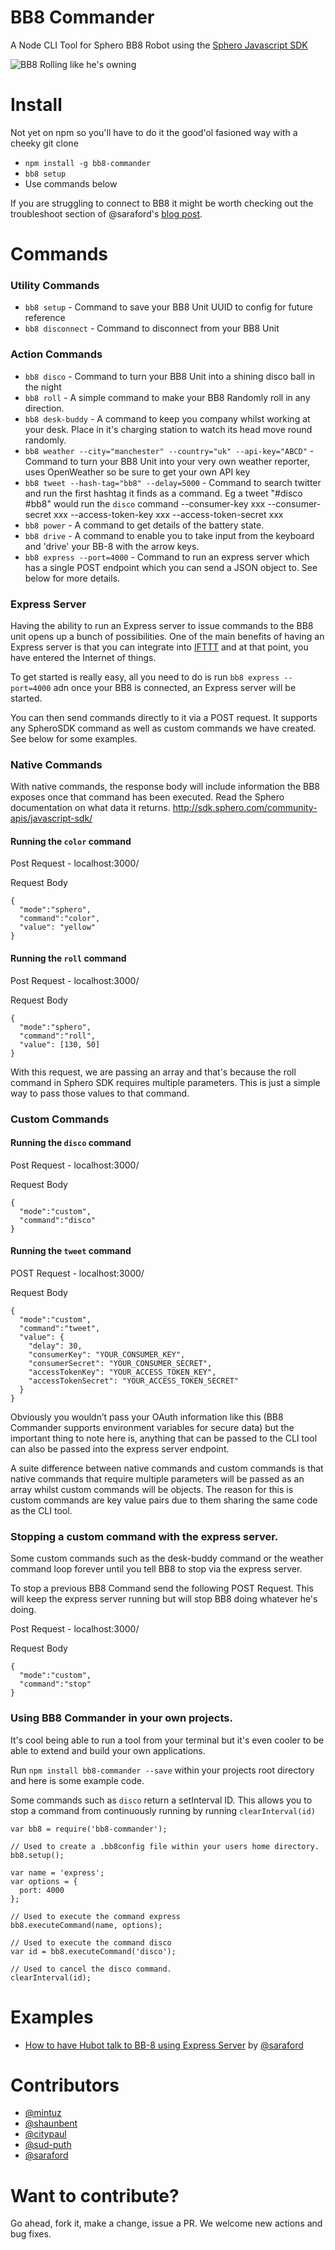# BB8 Commander
A Node CLI Tool for Sphero BB8 Robot using the [Sphero Javascript SDK](http://sdk.sphero.com/community-apis/javascript-sdk/)

![BB8 Rolling like he's owning](http://i.imgur.com/00sZIf3.gif)

# Install
Not yet on npm so you'll have to do it the good'ol fasioned way with a cheeky git clone

* `npm install -g bb8-commander`
* `bb8 setup`
* Use commands below

If you are struggling to connect to BB8 it might be worth checking out the troubleshoot section of @saraford's [blog post](https://medium.com/@saraford/how-to-have-hubot-in-slack-send-commands-to-bb-8-700d2f3c953d#.4zjscutl83).

# Commands

### Utility Commands
* `bb8 setup` - Command to save your BB8 Unit UUID to config for future reference
* `bb8 disconnect` - Command to disconnect from your BB8 Unit

### Action Commands
* `bb8 disco` - Command to turn your BB8 Unit into a shining disco ball in the night
* `bb8 roll` - A simple command to make your BB8 Randomly roll in any direction.
* `bb8 desk-buddy` - A command to keep you company whilst working at your desk. Place in it's charging station to watch its head move round randomly.
* `bb8 weather --city="manchester" --country="uk" --api-key="ABCD"` - Command to turn your BB8 Unit into your very own weather reporter, uses OpenWeather so be sure to get your own API key
* `bb8 tweet --hash-tag="bb8" --delay=5000` - Command to search twitter and run the first hashtag it finds as a command. Eg a tweet "#disco #bb8" would run the `disco` command --consumer-key xxx --consumer-secret xxx --access-token-key xxx --access-token-secret xxx
* `bb8 power` - A command to get details of the battery state.
* `bb8 drive` - A command to enable you to take input from the keyboard and 'drive' your BB-8 with the arrow keys.
* `bb8 express --port=4000` - Command to run an express server which has a single POST endpoint which you can send a JSON object to. See below for more details.

### Express Server

Having the ability to run an Express server to issue commands to the BB8 unit opens up a bunch of possibilities. One of the main benefits of having an Express server is that you can integrate into [IFTTT](https://ifttt.com/) and at that point, you have entered the Internet of things.

To get started is really easy, all you need to do is run `bb8 express --port=4000` adn once your BB8 is connected, an Express server will be started.

You can then send commands directly to it via a POST request. It supports any SpheroSDK command as well as custom commands we have created. See below for some examples.

### Native Commands

With native commands, the response body will include information the BB8 exposes once that command has been executed. Read the Sphero documentation on what data it returns. http://sdk.sphero.com/community-apis/javascript-sdk/

#### Running the `color` command

Post Request - localhost:3000/

Request Body

```
{
  "mode":"sphero",
  "command":"color",
  "value": "yellow"
}
```

#### Running the `roll` command

Post Request - localhost:3000/

Request Body

```
{
  "mode":"sphero",
  "command":"roll",
  "value": [130, 50]
}
```

With this request, we are passing an array and that's because the roll command in Sphero SDK requires multiple parameters. This is just a simple way to pass those values to that command.

### Custom Commands

#### Running the `disco` command

Post Request - localhost:3000/

Request Body

```
{
  "mode":"custom",
  "command":"disco"
}
```

#### Running the `tweet` command

POST Request - localhost:3000/

Request Body

```
{
  "mode":"custom",
  "command":"tweet",
  "value": {
    "delay": 30,
    "consumerKey": "YOUR_CONSUMER_KEY",
    "consumerSecret": "YOUR_CONSUMER_SECRET",
    "accessTokenKey": "YOUR_ACCESS_TOKEN_KEY",
    "accessTokenSecret": "YOUR_ACCESS_TOKEN_SECRET"
  }
}
```

Obviously you wouldn’t pass your OAuth information like this (BB8 Commander supports environment variables for secure data) but the important thing to note here is, anything that can be passed to the CLI tool can also be passed into the express server endpoint.

A suite difference between native commands and custom commands is that native commands that require multiple parameters will be passed as an array whilst custom commands will be objects. The reason for this is custom commands are key value pairs due to them sharing the same code as the CLI tool.

### Stopping a custom command with the express server.
Some custom commands such as the desk-buddy command or the weather command loop forever until you tell BB8 to stop via the express server.

To stop a previous BB8 Command send the following POST Request. This will keep the express server running but will stop BB8 doing whatever he's doing.

Post Request - localhost:3000/

Request Body

```
{
  "mode":"custom",
  "command":"stop"
}
```

### Using BB8 Commander in your own projects.
It's cool being able to run a tool from your terminal but it's even cooler to be able to extend and build your own applications.

Run `npm install bb8-commander --save` within your projects root directory and here is some example code.

Some commands such as `disco` return a setInterval ID. This allows you to stop a command from continuously running by running `clearInterval(id)`

```
var bb8 = require('bb8-commander');

// Used to create a .bb8config file within your users home directory.
bb8.setup();

var name = 'express';
var options = {
  port: 4000
};

// Used to execute the command express 
bb8.executeCommand(name, options);

// Used to execute the command disco
var id = bb8.executeCommand('disco');

// Used to cancel the disco command.
clearInterval(id);
```

# Examples
* [How to have Hubot talk to BB-8 using Express Server](https://medium.com/@saraford/how-to-have-hubot-in-slack-send-commands-to-bb-8-700d2f3c953d) by [@saraford](https://github.com/saraford)

# Contributors
* [@mintuz](http://twitter.com/mintuz)
* [@shaunbent](http://twitter.com/shaunbent)
* [@citypaul](http://twitter.com/paulhammond)
* [@sud-puth](http://twitter.com/sud_)
* [@saraford](http://twitter.com/saraford)

# Want to contribute?

Go ahead, fork it, make a change, issue a PR. We welcome new actions and bug fixes.
